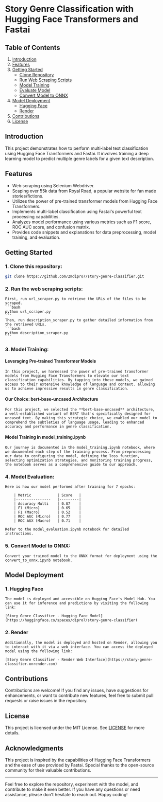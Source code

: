 # Story Genre Classification with Hugging Face Transformers and Fastai

## Table of Contents
1. [Introduction](#introduction)
2. [Features](#features)
3. [Getting Started](#getting-started)
    - [Clone Repository](#clone-repository)
    - [Run Web Scraping Scripts](#run-web-scraping-scripts)
    - [Model Training](#model-training)
    - [Evaluate Model](#evaluate-model)
    - [Convert Model to ONNX](#convert-model-to-onnx)
4. [Model Deployment](#model-deployment)
    - [Hugging Face](#hugging-face)
    - [Render](#render)
5. [Contributions](#contributions)
6. [License](#license)


## Introduction

This project demonstrates how to perform multi-label text classification using Hugging Face Transformers and Fastai. It involves training a deep learning model to predict multiple genre labels for a given text description.

## Features

- Web scraping using Selenium Webdriver.
- Scaping over 55k data from Royal Road, a popular website for fan made stories/fictions.
- Utilizes the power of pre-trained transformer models from Hugging Face Transformers.
- Implements multi-label classification using Fastai's powerful text processing capabilities.
- Analyzes model performance using various metrics such as F1 score, ROC AUC score, and confusion matrix.
- Provides code snippets and explanations for data preprocessing, model training, and evaluation.

## Getting Started

### 1. Clone this repository:

```bash
git clone https://github.com/2mdipro7/story-genre-classifier.git
```

### 2. Run the web scraping scripts:

    First, run url_scraper.py to retrieve the URLs of the files to be scraped.
    ```bash
    python url_scraper.py
    ```
    Then, run description_scraper.py to gather detailed information from the retrieved URLs.
    ```bash
    python description_scraper.py
    ```
### 3. Model Training:

#### Leveraging Pre-trained Transformer Models
    In this project, we harnessed the power of pre-trained transformer models from Hugging Face Transformers to elevate our text classification capabilities. By tapping into these models, we gained access to their extensive knowledge of language and context, allowing us to achieve impressive results in genre classification.

#### Our Choice: bert-base-uncased Architecture
    For this project, we selected the **bert-base-uncased** architecture, a well-established variant of BERT that's specifically designed for uncased text. By making this strategic choice, we enabled our model to comprehend the subtleties of language usage, leading to enhanced accuracy and performance in genre classification.

#### Model Training in model_training.ipynb
    Our journey is documented in the model_training.ipynb notebook, where we documented each step of the training process. From preprocessing our data to configuring the model, defining the loss function, selecting optimization strategies, and monitoring training progress, the notebook serves as a comprehensive guide to our approach.

### 4. Model Evaluation:

    Here is how our model performed after training for 7 epochs:

        | Metric            | Score   |
        |----------------   |---------|
        | Accuracy Multi    | 0.87    |
        | F1 (Micro)        | 0.65    |
        | F1 (Macro)        | 0.52    |
        | ROC AUC (Micro)   | 0.77    |
        | ROC AUX (Macro)   | 0.71    |

    Refer to the model_evaluation.ipynb notebook for detailed instructions.

### 5. Convert Model to ONNX:

    Convert your trained model to the ONNX format for deployment using the convert_to_onnx.ipynb notebook.

## Model Deployment

### 1. **Hugging Face**

    The model is deployed and accessible on Hugging Face's Model Hub. You can use it for inference and predictions by visiting the following link:
    
    [Story Genre Classifier - Hugging Face Model](https://huggingface.co/spaces/dipro7/story-genre-classifier)

### 2. **Render**

    Additionally, the model is deployed and hosted on Render, allowing you to interact with it via a web interface. You can access the deployed model using the following link:
    
    [Story Genre Classifier - Render Web Interface](https://story-genre-classifier.onrender.com)

## Contributions

Contributions are welcome! If you find any issues, have suggestions for enhancements, or want to contribute new features, feel free to submit pull requests or raise issues in the repository.

## License

This project is licensed under the MIT License. See [LICENSE](LICENSE) for more details.

## Acknowledgments

This project is inspired by the capabilities of Hugging Face Transformers and the ease of use provided by Fastai. Special thanks to the open-source community for their valuable contributions.

---

Feel free to explore the repository, experiment with the model, and contribute to make it even better. If you have any questions or need assistance, please don't hesitate to reach out. Happy coding!
